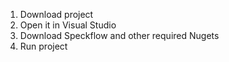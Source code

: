 1. Download project 
2. Open it in Visual Studio 
3. Download Speckflow and other required Nugets
4. Run project
